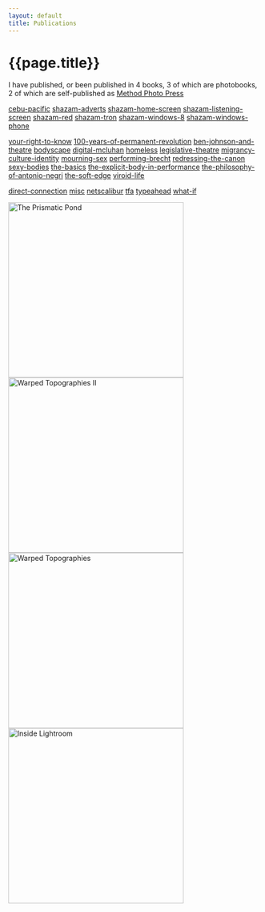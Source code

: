 ```yaml
---
layout: default
title: Publications
---
```


# {{page.title}}

I have published, or been published in 4 books, 3 of which are photobooks, 2 of which are self-published as [Method Photo Press](https://methodphotopress.uk)

[cebu-pacific](/method/apps/cebu-pacific)
[shazam-adverts](/method/apps/shazam-adverts)
[shazam-home-screen](/method/apps/shazam-home-screen)
[shazam-listening-screen](/method/apps/shazam-listening-screen)
[shazam-red](/method/apps/shazam-red)
[shazam-tron](/method/apps/shazam-tron)
[shazam-windows-8](/method/apps/shazam-windows-8)
[shazam-windows-phone](/method/apps/shazam-windows-phone)

[your-right-to-know](/method/books/your-right-to-know)
[100-years-of-permanent-revolution](/method/books/100-years-of-permanent-revolution)
[ben-johnson-and-theatre](/method/books/ben-johnson-and-theatre)
[bodyscape](/method/books/bodyscape)
[digital-mcluhan](/method/books/digital-mcluhan)
[homeless](/method/books/homeless)
[legislative-theatre](/method/books/legislative-theatre)
[migrancy-culture-identity](/method/books/migrancy-culture-identity)
[mourning-sex](/method/books//mourning-sex)
[performing-brecht](/method/books/performing-brecht)
[redressing-the-canon](/method/books/redressing-the-canon)
[sexy-bodies](/method/books/sexy-bodies)
[the-basics](/method/books/the-basics)
[the-explicit-body-in-performance](/method/books/the-explicit-body-in-performance)
[the-philosophy-of-antonio-negri](/method/books/the-philosophy-of-antonio-negri)
[the-soft-edge](/method/books/the-soft-edge)
[viroid-life](/method/books/viroid-life)

[direct-connection](/method/webdirect-connection)
[misc](/method/webmisc)
[netscalibur](/method/webnetscalibur)
[tfa](/method/webtfa)
[typeahead](/method/webtypeahead)
[what-if](/method/webwhat-if)

<article class="container">
	<div class="item right">
		<a href="apps">
			<img src="/method/assets/thumbs/publications.jpg" width="350px" height="350px" alt="The Prismatic Pond" />
		</a>
	</div>
	<div class="item rightimage">
		<a href="web">
			<img src="/method/assets/thumbs/warpedtopographiesii.jpg" width="350px" height="350px" alt="Warped Topographies II" />
		</a>
	</div>
</article>	

<article class="container">
		<div class="item right">
		<a href="books">
			<img src="/method/assets/thumbs/warpedtopographies.jpg" width="350px" height="350px" alt="Warped Topographies" />
		</a>
	</div>
	<div class="item">
		<a href="publications">
			<img src="/method/assets/thumbs/insidelightroom.jpg" width="350px" height="350px" alt="Inside Lightroom" />
		</a>
	</div>
</article>